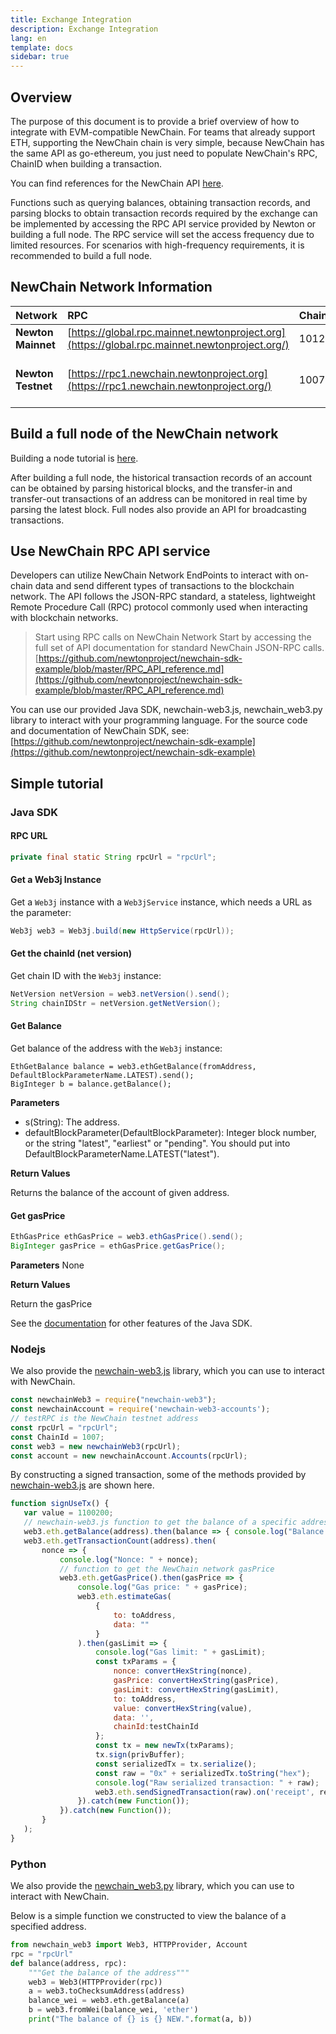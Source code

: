 ```yaml
---
title: Exchange Integration
description: Exchange Integration
lang: en
template: docs
sidebar: true
---
```


## Overview

The purpose of this document is to provide a brief overview of how to integrate with EVM-compatible NewChain. For teams that already support ETH, supporting the NewChain chain is very simple, because NewChain has the same API as go-ethereum, you just need to populate NewChain's RPC, ChainID when building a transaction.

You can find references for the NewChain API [here](https://github.com/newtonproject/newchain-sdk-example/blob/master/RPC_API_reference.md). 

Functions such as querying balances, obtaining transaction records, and parsing blocks to obtain transaction records required by the exchange can be implemented by accessing the RPC API service provided by Newton or building a full node. The RPC service will set the access frequency due to limited resources. For scenarios with high-frequency requirements, it is recommended to build a full node.

## NewChain Network Information

|**Network**|**RPC**|**ChainId**|**Block Explorer**|**Faucet**|
|:---|:---|:---|:---|:---|
|**Newton Mainnet**|[https://global.rpc.mainnet.newtonproject.org](https://global.rpc.mainnet.newtonproject.org/)|1012|[https://explorer.newtonproject.org/](https://explorer.newtonproject.org/)|    |
|**Newton Testnet**|[https://rpc1.newchain.newtonproject.org](https://rpc1.newchain.newtonproject.org/)|1007|[https://explorer.testnet.newtonproject.org/](https://explorer.testnet.newtonproject.org/)<br>[http://e.testnet.diynova.com/](http://e.testnet.diynova.com/)|[https://rpc1.newchain.newtonproject.org/faucet?address=](https://rpc1.newchain.newtonproject.org/faucet?address=)"Youraddress"|

## Build a full node of the NewChain network

Building a node tutorial is [here]().

After building a full node, the historical transaction records of an account can be obtained by parsing historical blocks, and the transfer-in and transfer-out transactions of an address can be monitored in real time by parsing the latest block. Full nodes also provide an API for broadcasting transactions.

## Use NewChain RPC API service

Developers can utilize NewChain Network EndPoints to interact with on-chain data and send different types of transactions to the blockchain network. The API follows the JSON-RPC standard, a stateless, lightweight Remote Procedure Call (RPC) protocol commonly used when interacting with blockchain networks.

>Start using RPC calls on NewChain Network
>Start by accessing the full set of API documentation for standard NewChain JSON-RPC calls. [https://github.com/newtonproject/newchain-sdk-example/blob/master/RPC_API_reference.md](https://github.com/newtonproject/newchain-sdk-example/blob/master/RPC_API_reference.md)

You can use our provided Java SDK, newchain-web3.js, newchain_web3.py library to interact with your programming language. For the source code and documentation of NewChain SDK, see: [https://github.com/newtonproject/newchain-sdk-example](https://github.com/newtonproject/newchain-sdk-example)

## Simple tutorial

### Java SDK

#### **RPC URL**

```java
private final static String rpcUrl = "rpcUrl";
```
#### Get a Web3j Instance

Get a `Web3j` instance with a `Web3jService` instance, which needs a URL as the parameter:

```java
Web3j web3 = Web3j.build(new HttpService(rpcUrl));
```
#### **Get the chainId (net version)**

Get chain ID with the `Web3j` instance:

```java
NetVersion netVersion = web3.netVersion().send();
String chainIDStr = netVersion.getNetVersion();
```
#### **Get Balance**

Get balance of the address with the `Web3j` instance:

```plain
EthGetBalance balance = web3.ethGetBalance(fromAddress, DefaultBlockParameterName.LATEST).send();
BigInteger b = balance.getBalance();
```
**Parameters**
* s(String): The address.
* defaultBlockParameter(DefaultBlockParameter): Integer block number, or the string "latest", "earliest" or "pending". You should put into DefaultBlockParameterName.LATEST("latest").

**Return Values**

Returns the balance of the account of given address. 

#### **Get gasPrice**

```java
EthGasPrice ethGasPrice = web3.ethGasPrice().send();
BigInteger gasPrice = ethGasPrice.getGasPrice();
```
**Parameters**
None

**Return Values**

Return the gasPrice

See the [documentation](https://github.com/newtonproject/newchain-sdk-example/tree/master/examples/java) for other features of the Java SDK.

### Nodejs

We also provide the [newchain-web3.js](https://github.com/newtonproject/newchain-sdk-example/tree/master/examples/node) library, which you can use to interact with NewChain.

```javascript
const newchainWeb3 = require("newchain-web3");
const newchainAccount = require('newchain-web3-accounts');
// testRPC is the NewChain testnet address
const rpcUrl = "rpcUrl";
const ChainId = 1007;
const web3 = new newchainWeb3(rpcUrl);
const account = new newchainAccount.Accounts(rpcUrl);
```
By constructing a signed transaction, some of the methods provided by [newchain-web3.js](https://github.com/newtonproject/newchain-sdk-example/tree/master/examples/node) are shown here.
```javascript
function signUseTx() {
   var value = 1100200;
   // newchain-web3.js function to get the balance of a specific address
   web3.eth.getBalance(address).then(balance => { console.log("Balance is:" + balance); }).catch(new Function());
   web3.eth.getTransactionCount(address).then(
       nonce => {
           console.log("Nonce: " + nonce);
           // function to get the NewChain network gasPrice
           web3.eth.getGasPrice().then(gasPrice => {
               console.log("Gas price: " + gasPrice);
               web3.eth.estimateGas(
                   {
                       to: toAddress,
                       data: ""
                   }
               ).then(gasLimit => {
                   console.log("Gas limit: " + gasLimit);
                   const txParams = {
                       nonce: convertHexString(nonce),
                       gasPrice: convertHexString(gasPrice), 
                       gasLimit: convertHexString(gasLimit),
                       to: toAddress, 
                       value: convertHexString(value), 
                       data: '',
                       chainId:testChainId 
                   };
                   const tx = new newTx(txParams);
                   tx.sign(privBuffer);
                   const serializedTx = tx.serialize();
                   const raw = "0x" + serializedTx.toString("hex");
                   console.log("Raw serialized transaction: " + raw);
                   web3.eth.sendSignedTransaction(raw).on('receipt', receipt => console.log("Receipt: "+ receipt)).catch(new Function());
               }).catch(new Function());
           }).catch(new Function());
       }
   );
}
```
### Python

We also provide the [newchain_web3.py](https://github.com/newtonproject/newchain-sdk-example/tree/master/examples/python) library, which you can use to interact with NewChain.

Below is a simple function we constructed to view the balance of a specified address.

```python
from newchain_web3 import Web3, HTTPProvider, Account
rpc = "rpcUrl"
def balance(address, rpc):
    """Get the balance of the address"""
    web3 = Web3(HTTPProvider(rpc))
    a = web3.toChecksumAddress(address)
    balance_wei = web3.eth.getBalance(a)
    b = web3.fromWei(balance_wei, 'ether')
    print("The balance of {} is {} NEW.".format(a, b))
```